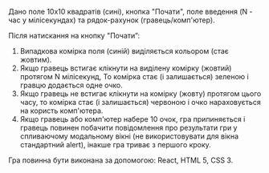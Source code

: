 Дано поле 10х10 квадратів (сині), кнопка "Почати", поле введення (N - час у мілісекундах) та рядок-рахунок (гравець/комп'ютер). 

Після натискання на кнопку "Почати”: 
1. Випадкова комірка поля (синій) виділяється кольором (стає жовтим). 
2. Якщо гравець встигає клікнути на виділену комірку (жовтий) протягом N мілісекунд, То комірка стає (і залишається) зеленою і гравцю додається одне очко. 
3. Якщо гравець не встигає клікнути на комірку (жовту) протягом цього часу, то комірка стає (і залишається) червоною і очко нараховується на користь комп'ютера. 
4. Якщо гравець або комп'ютер набере 10 очок, гра припиняється і гравець повинен побачити повідомлення про результати гри у спливаючому модальному вікні (не використовувати для вікна стандартний alert), інакше гра триває з першого кроку. 

Гра повинна бути виконана за допомогою: React, HTML 5, CSS 3.